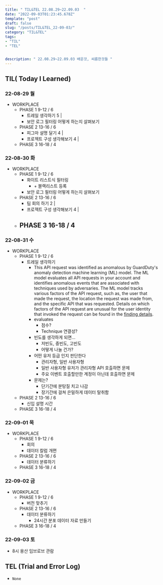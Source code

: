 ```yaml
---
title: " TIL&TEL 22.08.29~22.09.03  "
date: "2022-09-03T01:23:45.678Z"
template: "post"
draft: false
slug: "/posts/TIL&TEL_22-09-03/"
category: "TIL&TEL"
tags:
- "TIL"
- "TEL"


description: " 22.08.29~22.09.03 배운것, 씨름한것들 "
---
```


## TIL( Today I Learned)

### 22-08-29 월

- WORKPLACE
    - PHASE 1 9-12 / 6
        - 트레일 생각하기 5 | 
        - 보안 로그 필터링 어떻게 하는지 살펴보기
    - PHASE 2 13-16 / 6
        - 피그마 설명 달기 4 | 
        - 프로젝트 구성 생각해보기 4 | 
    - PHASE 3 16-18 / 4

### 22-08-30 화

- WORKPLACE
    - PHASE 1 9-12 / 6
        - 화이트 리스트식 필터링
            - \+ 블랙리스트 등록
        - 보안 로그 필터링 어떻게 하는지 살펴보기
    - PHASE 2 13-16 / 6
        - 팀 회의 하기 2 | 
        - 프로젝트 구성 생각해보기 4 | 
    - PHASE 3 16-18 / 4
        - 

### 22-08-31 수

- WORKPLACE
    - PHASE 1 9-12 / 6
        - 트레일 생각하기
            - This API request was identified as anomalous by GuardDuty's anomaly detection machine learning (ML) model. The ML model evaluates all API requests in your account and identifies anomalous events that are associated with techniques used by adversaries. The ML model tracks various factors of the API request, such as, the user that made the request, the location the request was made from, and the specific API that was requested. Details on which factors of the API request are unusual for the user identity that invoked the request can be found in the [finding details](https://docs.aws.amazon.com/guardduty/latest/ug/guardduty_findings-summary.html#finding-anomalous).
            - evaluates
                - 점수?
                - Technique 연결성?
            - 빈도를 생각하게 되면...
                - 저빈도, 중빈도, 고빈도
                - 어떻게 나눌 건가? 
            - 어떤 유저 등급 인지 판단한다
                - 관리자형, 일반 사용자형
                - 일반 사용자형 유저가 관리자형 API 호출하면 문제
                - 주요 이벤트 호출할만한 계정이 아닌데 호출하면 문제
            - 문제는?
                - 단기간에 분탕질 치고 나감
                - 장기간에 걸쳐 은밀하게 데이터 탈취함
    - PHASE 2 13-16 / 6
        -  신입 설명 시간
    - PHASE 3 16-18 / 4

### 22-09-01 목

- WORKPLACE
    - PHASE 1 9-12 / 6
        - 회의
        - 데이터 칼럼 개편
    - PHASE 2 13-16 / 6
        - 데이터 분류하기
    - PHASE 3 16-18 / 4

### 22-09-02 금

- WORKPLACE
    - PHASE 1 9-12 / 6
        - 버전 맞추기
    - PHASE 2 13-16 / 6
        - 데이터 분류하기
            - 24시간 분포 데이터 자료 만들기
    - PHASE 3 16-18 / 4

### 22-09-03 토

- 8시 용산 임브로브 관람


## TEL (Trial and Error Log)

- `None`